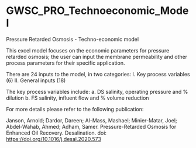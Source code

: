 # GWSC_PRO_Technoeconomic_Model
Pressure Retarded Osmosis - Techno-economic model

This excel model focuses on the economic parameters for pressure retarded osmosis; the user can input the membrane permeability and other process parameters for their specific application.

There are 24 inputs to the model, in two categories: I. Key process variables (6) II. General inputs (18)

The key process variables include: a. DS salinity, operating pressure and % dilution b. FS salinity, influent flow and % volume reduction

For more details please refer to the following publication:

Janson, Arnold; Dardor, Dareen; Al-Mass, Mashael; Minier-Matar, Joel; Abdel-Wahab, Ahmed; Adham, Samer. Pressure-Retarded Osmosis for Enhanced Oil Recovery. Desalination. doi: https://doi.org/10.1016/j.desal.2020.573
